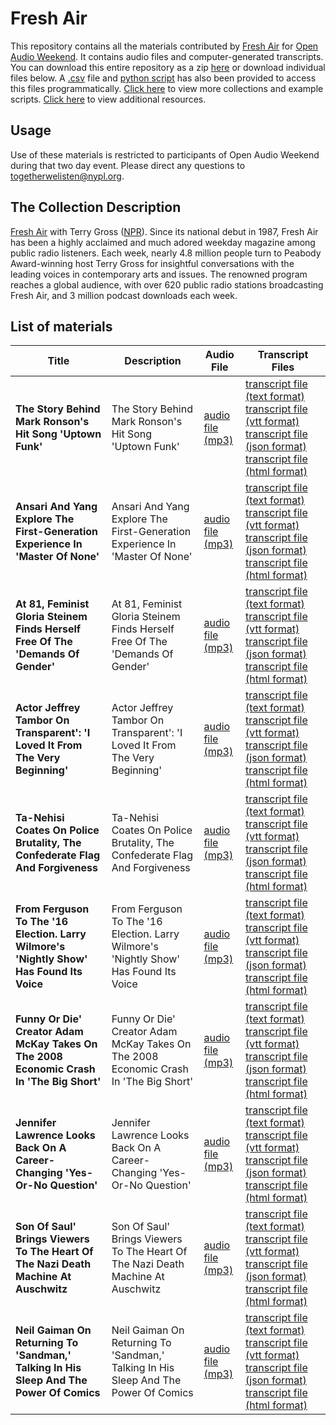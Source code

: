 # Fresh Air

This repository contains all the materials contributed by [Fresh Air](http://freshair.npr.org/) for [Open Audio Weekend](https://github.com/nypl-openaudio/start-here). It contains audio files and computer-generated transcripts. You can download this entire repository as a zip [here](https://s3.amazonaws.com/togetherwelisten.nypl.org/data/data-npr-fresh-air.zip) or download individual files below. A [.csv](https://github.com/nypl-openaudio/data-npr-fresh-air/blob/master/manifest.csv) file and [python script](https://github.com/nypl-openaudio/data-npr-fresh-air/blob/master/get_materials.py) has also been provided to access this files programmatically. [Click here](https://github.com/nypl-openaudio/start-here/materials) to view more collections and example scripts. [Click here](https://github.com/nypl-openaudio/start-here#resources) to view additional resources.

## Usage
Use of these materials is restricted to participants of Open Audio Weekend during that two day event. Please direct any questions to [togetherwelisten@nypl.org](mailto:togetherwelisten@nypl.org).

## The Collection Description
[Fresh Air](http://www.npr.org/programs/fresh-air/) with Terry Gross ([NPR](http://www.npr.org/)). Since its national debut in 1987, Fresh Air has been a highly acclaimed and much adored weekday magazine among public radio listeners. Each week, nearly 4.8 million people turn to Peabody Award-winning host Terry Gross for insightful conversations with the leading voices in contemporary arts and issues. The renowned program reaches a global audience, with over 620 public radio stations broadcasting Fresh Air, and 3 million podcast downloads each week.

## List of materials
| Title | Description | Audio File | Transcript Files |
|---|---|---|---|
| **The Story Behind Mark Ronson's Hit Song 'Uptown Funk'** | The Story Behind Mark Ronson's Hit Song 'Uptown Funk' | [audio file (mp3)](https://github.com/nypl-openaudio/data-npr-fresh-air/raw/master/audio/the-story-behind-mark-ronsons-hit-song-uptown-funk.mp3) | [transcript file (text format)](https://github.com/nypl-openaudio/data-npr-fresh-air/raw/master/transcripts/text/the-story-behind-mark-ronsons-hit-song-uptown-funk.text) [transcript file (vtt format)](https://github.com/nypl-openaudio/data-npr-fresh-air/raw/master/transcripts/vtt/the-story-behind-mark-ronsons-hit-song-uptown-funk.vtt) [transcript file (json format)](https://github.com/nypl-openaudio/data-npr-fresh-air/raw/master/transcripts/json/the-story-behind-mark-ronsons-hit-song-uptown-funk.json) [transcript file (html format)](https://github.com/nypl-openaudio/data-npr-fresh-air/raw/master/transcripts/html/the-story-behind-mark-ronsons-hit-song-uptown-funk.html) |
| **Ansari And Yang Explore The First-Generation Experience In 'Master Of None'** | Ansari And Yang Explore The First-Generation Experience In 'Master Of None' | [audio file (mp3)](https://github.com/nypl-openaudio/data-npr-fresh-air/raw/master/audio/ansari-and-yang-explore-the-firstgeneration-experience-in-master-of-none.mp3) | [transcript file (text format)](https://github.com/nypl-openaudio/data-npr-fresh-air/raw/master/transcripts/text/ansari-and-yang-explore-the-firstgeneration-experience-in-master-of-none.text) [transcript file (vtt format)](https://github.com/nypl-openaudio/data-npr-fresh-air/raw/master/transcripts/vtt/ansari-and-yang-explore-the-firstgeneration-experience-in-master-of-none.vtt) [transcript file (json format)](https://github.com/nypl-openaudio/data-npr-fresh-air/raw/master/transcripts/json/ansari-and-yang-explore-the-firstgeneration-experience-in-master-of-none.json) [transcript file (html format)](https://github.com/nypl-openaudio/data-npr-fresh-air/raw/master/transcripts/html/ansari-and-yang-explore-the-firstgeneration-experience-in-master-of-none.html) |
| **At 81, Feminist Gloria Steinem Finds Herself Free Of The 'Demands Of Gender'** | At 81, Feminist Gloria Steinem Finds Herself Free Of The 'Demands Of Gender' | [audio file (mp3)](https://github.com/nypl-openaudio/data-npr-fresh-air/raw/master/audio/at-81-feminist-gloria-steinem-finds-herself-free-of-the-demands-of-gender.mp3) | [transcript file (text format)](https://github.com/nypl-openaudio/data-npr-fresh-air/raw/master/transcripts/text/at-81-feminist-gloria-steinem-finds-herself-free-of-the-demands-of-gender.text) [transcript file (vtt format)](https://github.com/nypl-openaudio/data-npr-fresh-air/raw/master/transcripts/vtt/at-81-feminist-gloria-steinem-finds-herself-free-of-the-demands-of-gender.vtt) [transcript file (json format)](https://github.com/nypl-openaudio/data-npr-fresh-air/raw/master/transcripts/json/at-81-feminist-gloria-steinem-finds-herself-free-of-the-demands-of-gender.json) [transcript file (html format)](https://github.com/nypl-openaudio/data-npr-fresh-air/raw/master/transcripts/html/at-81-feminist-gloria-steinem-finds-herself-free-of-the-demands-of-gender.html) |
| **Actor Jeffrey Tambor On Transparent': 'I Loved It From The Very Beginning'** | Actor Jeffrey Tambor On Transparent': 'I Loved It From The Very Beginning' | [audio file (mp3)](https://github.com/nypl-openaudio/data-npr-fresh-air/raw/master/audio/actor-jeffrey-tambor-on-transparent-i-loved-it-from-the-very-beginning.mp3) | [transcript file (text format)](https://github.com/nypl-openaudio/data-npr-fresh-air/raw/master/transcripts/text/actor-jeffrey-tambor-on-transparent-i-loved-it-from-the-very-beginning.text) [transcript file (vtt format)](https://github.com/nypl-openaudio/data-npr-fresh-air/raw/master/transcripts/vtt/actor-jeffrey-tambor-on-transparent-i-loved-it-from-the-very-beginning.vtt) [transcript file (json format)](https://github.com/nypl-openaudio/data-npr-fresh-air/raw/master/transcripts/json/actor-jeffrey-tambor-on-transparent-i-loved-it-from-the-very-beginning.json) [transcript file (html format)](https://github.com/nypl-openaudio/data-npr-fresh-air/raw/master/transcripts/html/actor-jeffrey-tambor-on-transparent-i-loved-it-from-the-very-beginning.html) |
| **Ta-Nehisi Coates On Police Brutality, The Confederate Flag And Forgiveness** | Ta-Nehisi Coates On Police Brutality, The Confederate Flag And Forgiveness | [audio file (mp3)](https://github.com/nypl-openaudio/data-npr-fresh-air/raw/master/audio/tanehisi-coates-on-police-brutality-the-confederate-flag-and-forgiveness.mp3) | [transcript file (text format)](https://github.com/nypl-openaudio/data-npr-fresh-air/raw/master/transcripts/text/tanehisi-coates-on-police-brutality-the-confederate-flag-and-forgiveness.text) [transcript file (vtt format)](https://github.com/nypl-openaudio/data-npr-fresh-air/raw/master/transcripts/vtt/tanehisi-coates-on-police-brutality-the-confederate-flag-and-forgiveness.vtt) [transcript file (json format)](https://github.com/nypl-openaudio/data-npr-fresh-air/raw/master/transcripts/json/tanehisi-coates-on-police-brutality-the-confederate-flag-and-forgiveness.json) [transcript file (html format)](https://github.com/nypl-openaudio/data-npr-fresh-air/raw/master/transcripts/html/tanehisi-coates-on-police-brutality-the-confederate-flag-and-forgiveness.html) |
| **From Ferguson To The '16 Election. Larry Wilmore's 'Nightly Show' Has Found Its Voice** | From Ferguson To The '16 Election. Larry Wilmore's 'Nightly Show' Has Found Its Voice | [audio file (mp3)](https://github.com/nypl-openaudio/data-npr-fresh-air/raw/master/audio/from-ferguson-to-the-16-election-larry-wilmores-nightly-show.mp3) | [transcript file (text format)](https://github.com/nypl-openaudio/data-npr-fresh-air/raw/master/transcripts/text/from-ferguson-to-the-16-election-larry-wilmores-nightly-show.text) [transcript file (vtt format)](https://github.com/nypl-openaudio/data-npr-fresh-air/raw/master/transcripts/vtt/from-ferguson-to-the-16-election-larry-wilmores-nightly-show.vtt) [transcript file (json format)](https://github.com/nypl-openaudio/data-npr-fresh-air/raw/master/transcripts/json/from-ferguson-to-the-16-election-larry-wilmores-nightly-show.json) [transcript file (html format)](https://github.com/nypl-openaudio/data-npr-fresh-air/raw/master/transcripts/html/from-ferguson-to-the-16-election-larry-wilmores-nightly-show.html) |
| **Funny Or Die' Creator Adam McKay Takes On The 2008 Economic Crash In 'The Big Short'** | Funny Or Die' Creator Adam McKay Takes On The 2008 Economic Crash In 'The Big Short' | [audio file (mp3)](https://github.com/nypl-openaudio/data-npr-fresh-air/raw/master/audio/funny-or-die-creator-adam-mckay-takes-on-the-2008-economic-crash.mp3) | [transcript file (text format)](https://github.com/nypl-openaudio/data-npr-fresh-air/raw/master/transcripts/text/funny-or-die-creator-adam-mckay-takes-on-the-2008-economic-crash.text) [transcript file (vtt format)](https://github.com/nypl-openaudio/data-npr-fresh-air/raw/master/transcripts/vtt/funny-or-die-creator-adam-mckay-takes-on-the-2008-economic-crash.vtt) [transcript file (json format)](https://github.com/nypl-openaudio/data-npr-fresh-air/raw/master/transcripts/json/funny-or-die-creator-adam-mckay-takes-on-the-2008-economic-crash.json) [transcript file (html format)](https://github.com/nypl-openaudio/data-npr-fresh-air/raw/master/transcripts/html/funny-or-die-creator-adam-mckay-takes-on-the-2008-economic-crash.html) |
| **Jennifer Lawrence Looks Back On A Career-Changing 'Yes-Or-No Question'** | Jennifer Lawrence Looks Back On A Career-Changing 'Yes-Or-No Question' | [audio file (mp3)](https://github.com/nypl-openaudio/data-npr-fresh-air/raw/master/audio/jennifer-lawrence-looks-back-on-a-careerchanging-yesorno-question.mp3) | [transcript file (text format)](https://github.com/nypl-openaudio/data-npr-fresh-air/raw/master/transcripts/text/jennifer-lawrence-looks-back-on-a-careerchanging-yesorno-question.text) [transcript file (vtt format)](https://github.com/nypl-openaudio/data-npr-fresh-air/raw/master/transcripts/vtt/jennifer-lawrence-looks-back-on-a-careerchanging-yesorno-question.vtt) [transcript file (json format)](https://github.com/nypl-openaudio/data-npr-fresh-air/raw/master/transcripts/json/jennifer-lawrence-looks-back-on-a-careerchanging-yesorno-question.json) [transcript file (html format)](https://github.com/nypl-openaudio/data-npr-fresh-air/raw/master/transcripts/html/jennifer-lawrence-looks-back-on-a-careerchanging-yesorno-question.html) |
| **Son Of Saul' Brings Viewers To The Heart Of The Nazi Death Machine At Auschwitz** | Son Of Saul' Brings Viewers To The Heart Of The Nazi Death Machine At Auschwitz | [audio file (mp3)](https://github.com/nypl-openaudio/data-npr-fresh-air/raw/master/audio/son-of-saul-brings-viewers-to-the-heart-of-the-nazi-death-machine.mp3) | [transcript file (text format)](https://github.com/nypl-openaudio/data-npr-fresh-air/raw/master/transcripts/text/son-of-saul-brings-viewers-to-the-heart-of-the-nazi-death-machine.text) [transcript file (vtt format)](https://github.com/nypl-openaudio/data-npr-fresh-air/raw/master/transcripts/vtt/son-of-saul-brings-viewers-to-the-heart-of-the-nazi-death-machine.vtt) [transcript file (json format)](https://github.com/nypl-openaudio/data-npr-fresh-air/raw/master/transcripts/json/son-of-saul-brings-viewers-to-the-heart-of-the-nazi-death-machine.json) [transcript file (html format)](https://github.com/nypl-openaudio/data-npr-fresh-air/raw/master/transcripts/html/son-of-saul-brings-viewers-to-the-heart-of-the-nazi-death-machine.html) |
| **Neil Gaiman On Returning To 'Sandman,' Talking In His Sleep And The Power Of Comics** | Neil Gaiman On Returning To 'Sandman,' Talking In His Sleep And The Power Of Comics | [audio file (mp3)](https://github.com/nypl-openaudio/data-npr-fresh-air/raw/master/audio/neil-gaiman-on-returning-to-sandman-talking-in-his-sleep.mp3) | [transcript file (text format)](https://github.com/nypl-openaudio/data-npr-fresh-air/raw/master/transcripts/text/neil-gaiman-on-returning-to-sandman-talking-in-his-sleep.text) [transcript file (vtt format)](https://github.com/nypl-openaudio/data-npr-fresh-air/raw/master/transcripts/vtt/neil-gaiman-on-returning-to-sandman-talking-in-his-sleep.vtt) [transcript file (json format)](https://github.com/nypl-openaudio/data-npr-fresh-air/raw/master/transcripts/json/neil-gaiman-on-returning-to-sandman-talking-in-his-sleep.json) [transcript file (html format)](https://github.com/nypl-openaudio/data-npr-fresh-air/raw/master/transcripts/html/neil-gaiman-on-returning-to-sandman-talking-in-his-sleep.html) |

